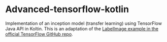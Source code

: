 # Advanced-tensorflow-kotlin
Implementation of an inception model (transfer learning) using TensorFlow Java API in Koltin. This is an adaptation of the [LabelImage example in the official TensorFlow GitHub repo](https://github.com/tensorflow/tensorflow/blob/r1.8/tensorflow/java/src/main/java/org/tensorflow/examples/LabelImage.java).
